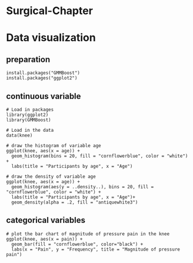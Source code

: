 # Surgical-Chapter

# Data visualization
## preparation
```{r global_options, include = FALSE}
install.packages("GMMBoost")
install.packages("ggplot2")
```

## continuous variable
```{r global_options, include = FALSE}
# Load in packages
library(ggplot2)
library(GMMBoost)

# Load in the data
data(knee)

# draw the histogram of variable age
ggplot(knee, aes(x = age)) +
  geom_histogram(bins = 20, fill = "cornflowerblue", color = "white") + 
  labs(title = "Participants by age", x = "Age")

# draw the density of variable age
ggplot(knee, aes(x = age)) +
  geom_histogram(aes(y = ..density..), bins = 20, fill = "cornflowerblue", color = "white") + 
  labs(title = "Participants by age", x = "Age")+
  geom_density(alpha = .2, fill = "antiquewhite3")
```

## categorical variables
```{r global_options, include = FALSE}
# plot the bar chart of magnitude of pressure pain in the knee
ggplot(knee, aes(x = pain)) + 
  geom_bar(fill = "cornflowerblue", color="black") +
  labs(x = "Pain", y = "Frequency", title = "Magnitude of pressure pain")
```

